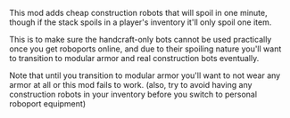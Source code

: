 This mod adds cheap construction robots that will spoil in one minute,
though if the stack spoils in a player's inventory it'll only spoil one item.

This is to make sure the handcraft-only bots cannot be used practically once you get roboports online,
and due to their spoiling nature you'll want to transition to modular armor and real construction bots eventually.

Note that until you transition to modular armor you'll want to not wear any armor at all or this mod fails to work.
(also, try to avoid having any construction robots in your inventory before you switch to personal roboport equipment)
